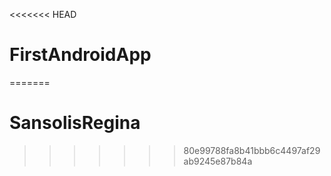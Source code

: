 <<<<<<< HEAD
# FirstAndroidApp
=======
# SansolisRegina
>>>>>>> 80e99788fa8b41bbb6c4497af29ab9245e87b84a

